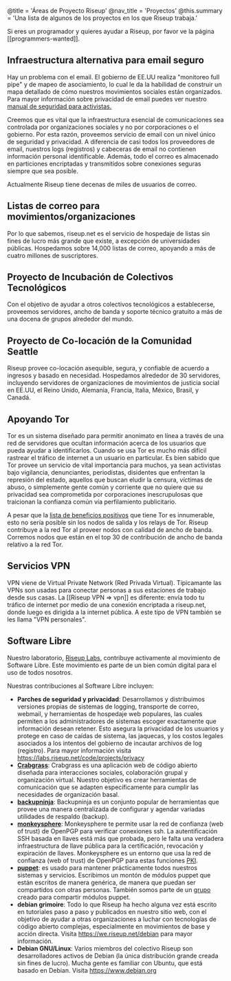 @title = 'Áreas de Proyecto Riseup'
@nav_title = 'Proyectos'
@this.summary = 'Una lista de algunos de los proyectos en los que Riseup trabaja.'

Si eres un programador y quieres ayudar a Riseup, por favor ve la página [[programmers-wanted]].

## Infraestructura alternativa para email seguro

Hay un problema con el email. El gobierno de EE.UU realiza "monitoreo full pipe" y de mapeo de asociamiento, lo cual le da la habilidad de construir un mapa detallado de cómo nuestros movimientos sociales están organizados. Para mayor información sobre privacidad de email puedes ver nuestro [manual de seguridad para activistas.](https://web.archive.org/web/20160306044630/https://zine.riseup.net/)

Creemos que es vital que la infraestructura esencial de comunicaciones sea controlada por organizaciones sociales y no por corporaciones o el gobierno. Por esta razón, proveemos servicio de email con un nivel único de seguridad y privacidad. A diferencia de casi todos los proveedores de email, nuestros logs (registros) y cabeceras de email no contienen información personal identificable. Además, todo el correo es almacenado en particiones encriptadas y transmitidos sobre conexiones seguras siempre que sea posible.

Actualmente Riseup tiene decenas de miles de usuarios de correo.

## Listas de correo para movimientos/organizaciones

Por lo que sabemos, riseup.net es el servicio de hospedaje de listas sin fines de lucro más grande que existe, a excepción de universidades públicas. Hospedamos sobre 14,000 listas de correo, apoyando a más de cuatro millones de suscriptores.

## Proyecto de Incubación de Colectivos Tecnológicos

Con el objetivo de ayudar a otros colectivos tecnológicos a establecerse, proveemos servidores, ancho de banda y soporte técnico gratuito a más de una docena de grupos alrededor del mundo.

## Proyecto de Co-locación de la Comunidad Seattle

Riseup provee co-locación asequible, segura, y confiable de acuerdo a ingresos y basado en necesidad. Hospedamos alrededor de 30 servidores, incluyendo servidores de organizaciones de movimientos de justicia social en EE.UU, el Reino Unido, Alemania, Francia, Italia, México, Brasil, y Canadá.

## Apoyando Tor

Tor es un sistema diseñado para permitir anonimato en línea a través de una red de servidores que ocultan información acerca de los usuarios que pueda ayudar a identificarlos. Cuando se usa Tor es mucho más difícil rastrear el tráfico de internet a un usuario en particular. Es bien sabido que Tor provee un servicio de vital importancia para muchos, ya sean activistas bajo vigilancia, denunciantes, periodistas, disidentes que enfrentan la represión del estado, aquellos que buscan eludir la censura, víctimas de abuso, o simplemente gente común y corriente que no quiere que su privacidad sea comprometida por corporaciones inescrupulosas que traicionan la confianza común vía perfilamiento publicitario.

A pesar que la [lista de beneficios positivos](https://www.torproject.org/about/torusers.html.en) que tiene Tor es innumerable, esto no sería posible sin los nodos de salida y los relays de Tor. Riseup contribuye a la red Tor al proveer nodos con calidad de ancho de banda. Corremos nodos que están en el top 30 de contribución de ancho de banda relativo a la red Tor.

## Servicios VPN

VPN viene de Virtual Private Network (Red Privada Virtual). Típicamante las VPNs son usadas para conectar personas a sus estaciones de trabajo desde sus casas. La [[Riseup VPN => vpn]] es diferente: envía todo tu tráfico de internet por medio de una conexión encriptada a riseup.net, donde luego es dirigida a la internet pública. A este tipo de VPN también se les llama "VPN personales".

## Software Libre

Nuestro laboratorio, [Riseup Labs](https://riseuplabs.org), contribuye activamente al movimiento de Software Libre. Este movimiento es parte de un bien común digital para el uso de todos nosotros.

Nuestras contribuciones al Software Libre incluyen:

* **Parches de seguridad y privacidad**: Desarrollamos y distribuimos versiones propias de sistemas de logging, transporte de correo, webmail, y herramientas de hospedaje web populares, las cuales permiten a los administradores de sistemas escoger exactamente que información desean retener. Esto asegura la privacidad de los usuarios y protege en caso de caídas de sistema, las jaquecas, y los costos legales asociados a los intentos del gobierno de incautar archivos de log (registro). Para mayor información visita https://labs.riseup.net/code/projects/privacy
* **[Crabgrass](https://0xacab.org/riseuplabs/crabgrass)**: Crabgrass es una aplicación web de código abierto diseñada para interacciones sociales, colaboración grupal y organización virtual. Nuestro objetivo es crear herramientas de comunicación que se adapten específicamente para cumplir las necesidades de organización basal.
* **[backupninja](https://0xacab.org/riseuplabs/backupninja)**: Backupninja es un conjunto popular de herramientas que provee una manera centralizada de configurar y agendar variadas utilidades de respaldo (backup).
* **[monkeysphere](https://web.monkeysphere.info)**: Monkeysphere te permite usar la red de confianza (web of trust) de OpenPGP para verificar conexiones ssh. La autentificación SSH basada en llaves está más que probada, pero le falta una verdadera infraestructura de llave pública para la certificación, revocación y expiración de llaves. Monkeysphere es un entorno que usa la red de confianza (web of trust) de OpenPGP para estas funciones [PKI](https://es.wikipedia.org/wiki/Infraestructura_de_clave_p%C3%BAblica).
* **[puppet](https://labs.riseup.net/code/projects/puppetmodules)**: es usado para mantener prácticamente todos nuestros sistemas y servicios. Escribimos un montón de módulos puppet que están escritos de manera genérica, de manera que puedan ser compartidos con otras personas. También somos parte de un [grupo](https://labs.riseup.net/code/projects/sharedpuppetmodules) creado para compartir módulos puppet.
* **debian grimoire**: Todo lo que Riseup ha hecho alguna vez está escrito en tutoriales paso a paso y publicados en nuestro sitio web, con el objetivo de ayudar a otras organizaciones a luchar con tecnologías de código abierto complejas, especialmente en movimientos de base y acción directa. Visita https://we.riseup.net/debian para mayor información.
* **Debian GNU/Linux**: Varios miembros del colectivo Riseup son desarrolladores activos de Debian (la única distribución grande creada sin fines de lucro). Mucha gente es familiar con Ubuntu, que está basado en Debian. Visita https://www.debian.org
